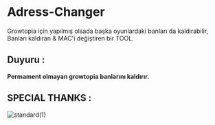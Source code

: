 # Adress-Changer
Growtopia için yapılmış olsada başka oyunlardaki banları da kaldırabilir,
Banları kaldıran & MAC'i değiştiren bir TOOL.

## Duyuru :

**Permament olmayan growtopia banlarını kaldırır.**

## SPECIAL THANKS :
![standard(1)](https://github.com/user-attachments/assets/0ed77257-53db-4801-ba62-42f1f17ca003)
